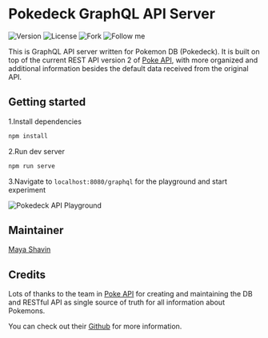# Pokedeck GraphQL API Server

![Version](https://img.shields.io/badge/version-0.0.1-green)
![License](https://img.shields.io/github/license/mayashavin/pokeapi-graphql)
![Fork](https://img.shields.io/github/forks/mayashavin/pokeapi-graphql)
![Follow me](https://img.shields.io/twitter/follow/mayashavin?style=social)

This is GraphQL API server written for Pokemon DB (Pokedeck). It is built on top of the current REST API version 2 of [Poke API](https://pokeapi.co/docs/v2.html), with more organized and additional information besides the default data received from the original API.

## Getting started

1.Install dependencies

```bash
npm install
```

2.Run dev server

```bash
npm run serve
```

3.Navigate to `localhost:8080/graphql` for the playground and start experiment

![Pokedeck API Playground](https://res.cloudinary.com/mayashavin/image/upload/q_auto,f_auto/v1589437585/pokedeck_graphql)

## Maintainer

[Maya Shavin](https://mayashavin.com)

## Credits

Lots of thanks to the team in [Poke API](https://pokeapi.co/) for creating and maintaining the DB and RESTful API as single source of truth for all information about Pokemons. 

You can check out their [Github](https://github.com/PokeAPI/pokeapi/) for more information.
